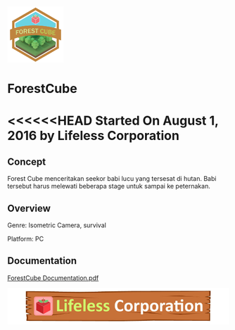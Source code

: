 ![Logo](/Etc/MainMenu_Logo.png?raw=true)
# ForestCube
<<<<<<HEAD Started On August 1, 2016
by Lifeless Corporation
=======

## Concept
Forest Cube menceritakan seekor babi lucu yang tersesat di hutan. Babi tersebut harus
melewati beberapa stage untuk sampai ke peternakan.

## Overview
Genre: Isometric Camera, survival

Platform: PC

## Documentation
[ForestCube Documentation.pdf](/Documentation/ForestCube%20Documentation.pdf?raw=true)

![Logo](/Etc/lifeless_corp.jpg)
>>>>>>> 
